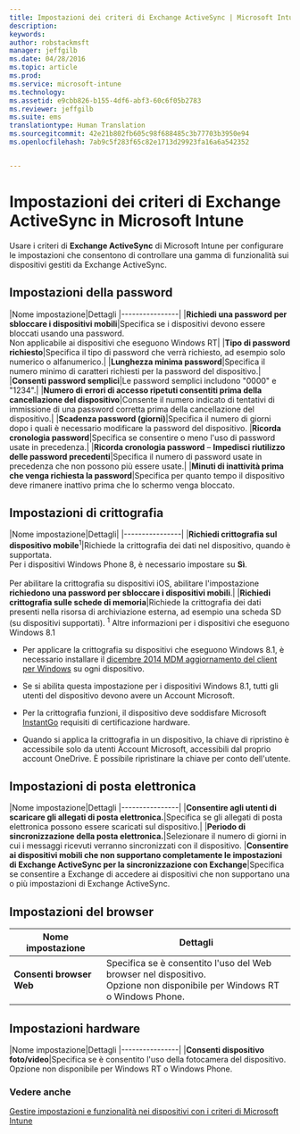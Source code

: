 ```yaml
---
title: Impostazioni dei criteri di Exchange ActiveSync | Microsoft Intune
description: 
keywords: 
author: robstackmsft
manager: jeffgilb
ms.date: 04/28/2016
ms.topic: article
ms.prod: 
ms.service: microsoft-intune
ms.technology: 
ms.assetid: e9cbb826-b155-4df6-abf3-60c6f05b2783
ms.reviewer: jeffgilb
ms.suite: ems
translationtype: Human Translation
ms.sourcegitcommit: 42e21b802fb605c98f688485c3b77703b3950e94
ms.openlocfilehash: 7ab9c5f283f65c82e1713d29923fa16a6a542352


---
```


# Impostazioni dei criteri di Exchange ActiveSync in Microsoft Intune
Usare i criteri di **Exchange ActiveSync** di Microsoft Intune per configurare le impostazioni che consentono di controllare una gamma di funzionalità sui dispositivi gestiti da Exchange ActiveSync.


## Impostazioni della password

|Nome impostazione|Dettagli
|----------------|
|**Richiedi una password per sbloccare i dispositivi mobili**|Specifica se i dispositivi devono essere bloccati usando una password.<br>Non applicabile ai dispositivi che eseguono Windows RT|
|**Tipo di password richiesto**|Specifica il tipo di password che verrà richiesto, ad esempio solo numerico o alfanumerico.|
|**Lunghezza minima password**|Specifica il numero minimo di caratteri richiesti per la password del dispositivo.|
|**Consenti password semplici**|Le password semplici includono "0000" e "1234".|
|**Numero di errori di accesso ripetuti consentiti prima della cancellazione del dispositivo**|Consente il numero indicato di tentativi di immissione di una password corretta prima della cancellazione del dispositivo.|
|**Scadenza password (giorni)**|Specifica il numero di giorni dopo i quali è necessario modificare la password del dispositivo.
|**Ricorda cronologia password**|Specifica se consentire o meno l'uso di password usate in precedenza.|
|**Ricorda cronologia password** – **Impedisci riutilizzo delle password precedenti**|Specifica il numero di password usate in precedenza che non possono più essere usate.|
|**Minuti di inattività prima che venga richiesta la password**|Specifica per quanto tempo il dispositivo deve rimanere inattivo prima che lo schermo venga bloccato.

## Impostazioni di crittografia

|Nome impostazione|Dettagli|
|----------------|
|**Richiedi crittografia sul dispositivo mobile**<sup>1</sup>|Richiede la crittografia dei dati nel dispositivo, quando è supportata.<br>Per i dispositivi Windows Phone 8, è necessario impostare su **Sì**.<br /><br />Per abilitare la crittografia su dispositivi iOS, abilitare l'impostazione **richiedono una password per sbloccare i dispositivi mobili**.|
|**Richiedi crittografia sulle schede di memoria**|Richiede la crittografia dei dati presenti nella risorsa di archiviazione esterna, ad esempio una scheda SD (su dispositivi supportati).
<sup>1</sup> Altre informazioni per i dispositivi che eseguono Windows 8.1

-   Per applicare la crittografia su dispositivi che eseguono Windows 8.1, è necessario installare il [dicembre 2014 MDM aggiornamento del client per Windows](http://support.microsoft.com/kb/3013816) su ogni dispositivo.

-   Se si abilita questa impostazione per i dispositivi Windows 8.1, tutti gli utenti del dispositivo devono avere un Account Microsoft.

-   Per la crittografia funzioni, il dispositivo deve soddisfare Microsoft [InstantGo](http://blogs.windows.com/bloggingwindows/2014/06/19/instantgo-a-better-way-to-sleep/) requisiti di certificazione hardware.

-   Quando si applica la crittografia in un dispositivo, la chiave di ripristino è accessibile solo da utenti Account Microsoft, accessibili dal proprio account OneDrive. È possibile ripristinare la chiave per conto dell'utente.

## Impostazioni di posta elettronica

|Nome impostazione|Dettagli
|----------------|
|**Consentire agli utenti di scaricare gli allegati di posta elettronica.**|Specifica se gli allegati di posta elettronica possono essere scaricati sul dispositivo.|
|**Periodo di sincronizzazione della posta elettronica.**|Selezionare il numero di giorni in cui i messaggi ricevuti verranno sincronizzati con il dispositivo.
|**Consentire ai dispositivi mobili che non supportano completamente le impostazioni di Exchange ActiveSync per la sincronizzazione con Exchange**|Specifica se consentire a Exchange di accedere ai dispositivi che non supportano una o più impostazioni di Exchange ActiveSync.

## Impostazioni del browser

|Nome impostazione|Dettagli
|----------------|-
|**Consenti browser Web**|Specifica se è consentito l'uso del Web browser nel dispositivo.<br>Opzione non disponibile per Windows RT o Windows Phone.

## Impostazioni hardware

|Nome impostazione|Dettagli
|----------------|
|**Consenti dispositivo foto/video**|Specifica se è consentito l'uso della fotocamera del dispositivo.<br>Opzione non disponibile per Windows RT o Windows Phone.



### Vedere anche
[Gestire impostazioni e funzionalità nei dispositivi con i criteri di Microsoft Intune](manage-settings-and-features-on-your-devices-with-microsoft-intune-policies.md)




<!--HONumber=Jun16_HO4-->


